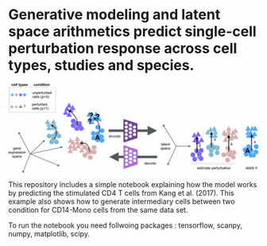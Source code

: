 # Generative modeling and latent space arithmetics predict single-cell perturbation response across cell types, studies and species.

<img align="center"  src="/sketch/sketch.png?raw=true">

This repository includes a simple notebook explaining how the model works by predicting the stimulated CD4 T cells from Kang et al. (2017). This example also shows how to generate intermediary cells between two condition for CD14-Mono cells from the same data set.


To run the notebook you need follwoing packages :
tensorflow, scanpy, numpy, matplotlib, scipy.
